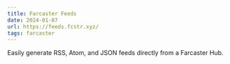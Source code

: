 ```yaml
---
title: Farcaster Feeds
date: 2024-01-07
url: https://feeds.fcstr.xyz/
tags: farcaster
---
```


Easily generate RSS, Atom, and JSON feeds directly from a Farcaster Hub.
